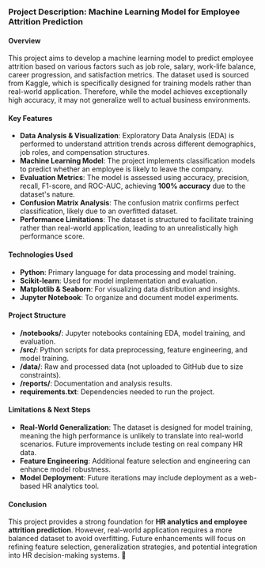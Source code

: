 ### **Project Description: Machine Learning Model for Employee Attrition Prediction**  

#### **Overview**  
This project aims to develop a machine learning model to predict employee attrition based on various factors such as job role, salary, work-life balance, career progression, and satisfaction metrics. The dataset used is sourced from Kaggle, which is specifically designed for training models rather than real-world application. Therefore, while the model achieves exceptionally high accuracy, it may not generalize well to actual business environments.  

#### **Key Features**  
- **Data Analysis & Visualization**: Exploratory Data Analysis (EDA) is performed to understand attrition trends across different demographics, job roles, and compensation structures.  
- **Machine Learning Model**: The project implements classification models to predict whether an employee is likely to leave the company.  
- **Evaluation Metrics**: The model is assessed using accuracy, precision, recall, F1-score, and ROC-AUC, achieving **100% accuracy** due to the dataset's nature.  
- **Confusion Matrix Analysis**: The confusion matrix confirms perfect classification, likely due to an overfitted dataset.  
- **Performance Limitations**: The dataset is structured to facilitate training rather than real-world application, leading to an unrealistically high performance score.  

#### **Technologies Used**  
- **Python**: Primary language for data processing and model training.  
- **Scikit-learn**: Used for model implementation and evaluation.  
- **Matplotlib & Seaborn**: For visualizing data distribution and insights.  
- **Jupyter Notebook**: To organize and document model experiments.  

#### **Project Structure**  
- **/notebooks/**: Jupyter notebooks containing EDA, model training, and evaluation.  
- **/src/**: Python scripts for data preprocessing, feature engineering, and model training.  
- **/data/**: Raw and processed data (not uploaded to GitHub due to size constraints).  
- **/reports/**: Documentation and analysis results.  
- **requirements.txt**: Dependencies needed to run the project.  

#### **Limitations & Next Steps**  
- **Real-World Generalization**: The dataset is designed for model training, meaning the high performance is unlikely to translate into real-world scenarios. Future improvements include testing on real company HR data.  
- **Feature Engineering**: Additional feature selection and engineering can enhance model robustness.  
- **Model Deployment**: Future iterations may include deployment as a web-based HR analytics tool.
  

#### **Conclusion**  
This project provides a strong foundation for **HR analytics and employee attrition prediction**. However, real-world application requires a more balanced dataset to avoid overfitting. Future enhancements will focus on refining feature selection, generalization strategies, and potential integration into HR decision-making systems. 🚀
